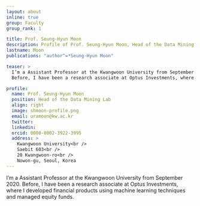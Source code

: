 ```yaml
---
layout: about
inline: true
group: Faculty
group_rank: 1

title: Prof. Seung-Hyun Moon
description: Profile of Prof. Seung-Hyun Moon, Head of the Data Mining Lab.
lastname: Moon
publications: "author^=*Seung-Hyun Moon"

teaser: >
  I’m a Assistant Professor at the Kwangwoon University from September 2020.
  Before, I have been a research associate at Optus Investments, where I developed financial products using machine learning techniques and managed equity funds.

profile:
  name: Prof. Seung-Hyun Moon
  position: Head of the Data Mining Lab
  align: right
  image: shmoon-profile.png
  email: uramoon@kw.ac.kr
  twitter:
  linkedin:
  orcid: 0000-0002-3922-3995
  address: >
    Kwangwoon University<br />
    Saebit 603<br />
    20 Kwangwoon-ro<br />
    Nowon-gu, Seoul, Korea
---
```


I’m a Assistant Professor at the Kwangwoon University from September 2020.
Before, I have been a research associate at Optus Investments, where I developed financial products using machine learning techniques and managed equity funds.
